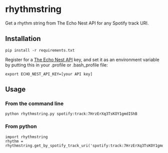 # rhythmstring

Get a rhythm string from The Echo Nest API for any Spotify track URI.

## Installation

    pip install -r requirements.txt

Register for a [The Echo Nest API](http://developer.echonest.com/) key, and set it as an environment variable by putting this in your .profile or .bash_profile file:

    export ECHO_NEST_API_KEY=[your API key]

## Usage

### From the command line

    python rhythmstring.py spotify:track:7HrzErXq3TsKOY1gmdIShB

### From python

    import rhythmstring
    rhythm = rhythmstring.get_by_spotify_track_uri('spotify:track:7HrzErXq3TsKOY1gmdIShB')
